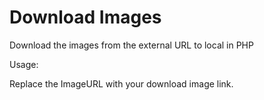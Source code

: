 # Download Images
Download the images from the external URL to local in PHP

Usage:

Replace the ImageURL with your download image link.